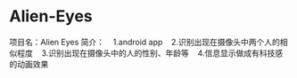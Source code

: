 # Alien-Eyes
项目名：Alien Eyes
  简介：
    1.android app
    2.识别出现在摄像头中两个人的相似程度
    3.识别出现在摄像头中的人的性别、年龄等
    4.信息显示做成有科技感的动画效果
